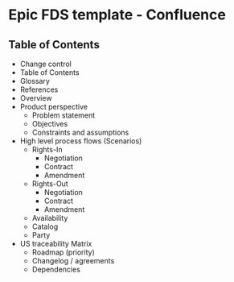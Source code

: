 # Epic FDS template - Confluence

## Table of Contents

- Change control
- Table of Contents
- Glossary
- References
- Overview
- Product perspective
  - Problem statement
  - Objectives
  - Constraints and assumptions
- High level process flows (Scenarios)
  - Rights-In
    - Negotiation
    - Contract
    - Amendment
  - Rights-Out
    - Negotiation
    - Contract
    - Amendment
  - Availability
  - Catalog
  - Party
- US traceability Matrix
  - Roadmap (priority)
  - Changelog / agreements
  - Dependencies